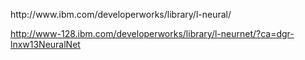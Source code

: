 <html><body><p>http://www.ibm.com/developerworks/library/l-neural/



http://www-128.ibm.com/developerworks/library/l-neurnet/?ca=dgr-lnxw13NeuralNet</p></body></html>